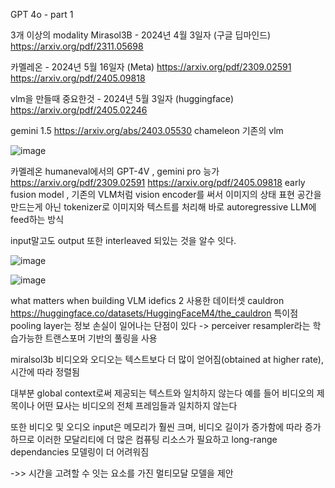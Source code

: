GPT 4o - part 1

3개 이상의 modality Mirasol3B - 2024년 4월 3일자 (구글 딥마인드)
https://arxiv.org/pdf/2311.05698

카멜레온 - 2024년 5월 16일자 (Meta)
https://arxiv.org/pdf/2309.02591 https://arxiv.org/pdf/2405.09818

vlm을 만들때 중요한것 - 2024년 5월 3일자 (huggingface)
https://arxiv.org/pdf/2405.02246

gemini 1.5 https://arxiv.org/abs/2403.05530
chameleon
기존의 vlm

![image](https://github.com/jinuk0211/ai_paper_review/assets/150532431/68bdf539-8118-4957-a3fe-48174c158afb)

카멜레온
humaneval에서의 GPT-4V , gemini pro 능가
https://arxiv.org/pdf/2309.02591
https://arxiv.org/pdf/2405.09818
early fusion model , 기존의 VLM처럼 vision encoder를 써서 이미지의 상태 표현 공간을 만드는게 아닌 tokenizer로 이미지와 텍스트를 처리해 바로 autoregressive LLM에 feed하는 방식

input말고도 output 또한 interleaved 되있는 것을 알수 잇다.

![image](https://github.com/jinuk0211/ai_paper_review/assets/150532431/27c49fc7-d39a-4b4d-bd98-92fd0c4d4995)

![image](https://github.com/jinuk0211/ai_paper_review/assets/150532431/469001cd-f8d2-4353-a701-baff26cfff43)

what matters when building VLM
idefics 2
사용한 데이터셋 cauldron
https://huggingface.co/datasets/HuggingFaceM4/the_cauldron
특이점
 pooling layer는 정보 손실이 일어나는 단점이 있다
-> perceiver resampler라는 학습가능한 트랜스포머 기반의 풀링을 사용

miralsol3b
비디오와 오디오는 텍스트보다 더 많이 얻어짐(obtained at higher rate), 시간에 따라 정렬됨

대부분 global context로써 제공되는 텍스트와 일치하지 않는다
예를 들어 비디오의 제목이나 어떤 묘사는 비디오의 전체 프레임들과 일치하지 않는다

또한 비디오 및 오디오 input은 메모리가 훨씬 크며, 비디오 길이가 증가함에 따라 증가하므로 이러한 모달리티에 더 많은 컴퓨팅 리소스가 필요하고 long-range dependancies 모델링이 더 어려워짐

->> 시간을 고려할 수 잇는 요소를 가진 멀티모달 모델을 제안
